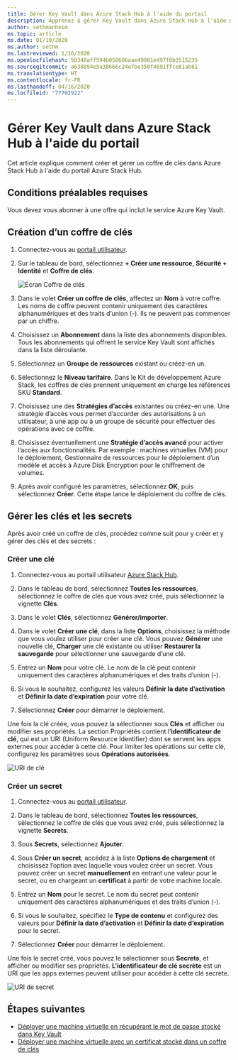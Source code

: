 ```yaml
---
title: Gérer Key Vault dans Azure Stack Hub à l'aide du portail
description: Apprenez à gérer Key Vault dans Azure Stack Hub à l'aide du portail Azure Stack Hub.
author: sethmanheim
ms.topic: article
ms.date: 01/10/2020
ms.author: sethm
ms.lastreviewed: 1/10/2020
ms.openlocfilehash: 50348aff594b058606aae49981e497f8b3515235
ms.sourcegitcommit: a630894e5a38666c24e7be350f4691ffce81ab81
ms.translationtype: HT
ms.contentlocale: fr-FR
ms.lasthandoff: 04/16/2020
ms.locfileid: "77702922"
---
```

# <a name="manage-key-vault-in-azure-stack-hub-using-the-portal"></a>Gérer Key Vault dans Azure Stack Hub à l'aide du portail

Cet article explique comment créer et gérer un coffre de clés dans Azure Stack Hub à l'aide du portail Azure Stack Hub.

## <a name="prerequisites"></a>Conditions préalables requises

Vous devez vous abonner à une offre qui inclut le service Azure Key Vault.

## <a name="create-a-key-vault"></a>Création d’un coffre de clés

1. Connectez-vous au [portail utilisateur](https://portal.local.azurestack.external).

2. Sur le tableau de bord, sélectionnez **+ Créer une ressource**, **Sécurité + Identité** et **Coffre de clés**.

    ![Écran Coffre de clés](media/azure-stack-key-vault-manage-portal/image1.png)

3. Dans le volet **Créer un coffre de clés**, affectez un **Nom** à votre coffre. Les noms de coffre peuvent contenir uniquement des caractères alphanumériques et des traits d’union (-). Ils ne peuvent pas commencer par un chiffre.

4. Choisissez un **Abonnement** dans la liste des abonnements disponibles. Tous les abonnements qui offrent le service Key Vault sont affichés dans la liste déroulante.

5. Sélectionnez un **Groupe de ressources** existant ou créez-en un.

6. Sélectionnez le **Niveau tarifaire**. Dans le Kit de développement Azure Stack, les coffres de clés prennent uniquement en charge les références SKU **Standard**.

7. Choisissez une des **Stratégies d’accès** existantes ou créez-en une. Une stratégie d’accès vous permet d’accorder des autorisations à un utilisateur, à une app ou à un groupe de sécurité pour effectuer des opérations avec ce coffre.

8. Choisissez éventuellement une **Stratégie d’accès avancé** pour activer l’accès aux fonctionnalités. Par exemple : machines virtuelles (VM) pour le déploiement, Gestionnaire de ressources pour le déploiement d’un modèle et accès à Azure Disk Encryption pour le chiffrement de volumes.

9. Après avoir configuré les paramètres, sélectionnez **OK**, puis sélectionnez **Créer**. Cette étape lance le déploiement du coffre de clés.

## <a name="manage-keys-and-secrets"></a>Gérer les clés et les secrets

Après avoir créé un coffre de clés, procédez comme suit pour y créer et y gérer des clés et des secrets :

### <a name="create-a-key"></a>Créer une clé

1. Connectez-vous au portail utilisateur [Azure Stack Hub](https://portal.local.azurestack.external).

2. Dans le tableau de bord, sélectionnez **Toutes les ressources**, sélectionnez le coffre de clés que vous avez créé, puis sélectionnez la vignette **Clés**.

3. Dans le volet **Clés**, sélectionnez **Générer/importer**.

4. Dans le volet **Créer une clé**, dans la liste **Options**, choisissez la méthode que vous voulez utiliser pour créer une clé. Vous pouvez **Générer** une nouvelle clé, **Charger** une clé existante ou utiliser **Restaurer la sauvegarde** pour sélectionner une sauvegarde d’une clé.

5. Entrez un **Nom** pour votre clé. Le nom de la clé peut contenir uniquement des caractères alphanumériques et des traits d’union (-).

6. Si vous le souhaitez, configurez les valeurs **Définir la date d’activation** et **Définir la date d’expiration** pour votre clé.

7. Sélectionnez **Créer** pour démarrer le déploiement.

Une fois la clé créée, vous pouvez la sélectionner sous **Clés** et afficher ou modifier ses propriétés. La section Propriétés contient l’**identificateur de clé**, qui est un URI (Uniform Resource Identifier) dont se servent les apps externes pour accéder à cette clé. Pour limiter les opérations sur cette clé, configurez les paramètres sous **Opérations autorisées**.

![URI de clé](media/azure-stack-key-vault-manage-portal/image4.png)

### <a name="create-a-secret"></a>Créer un secret

1. Connectez-vous au [portail utilisateur](https://portal.local.azurestack.external).

2. Dans le tableau de bord, sélectionnez **Toutes les ressources**, sélectionnez le coffre de clés que vous avez créé, puis sélectionnez la vignette **Secrets**.

3. Sous **Secrets**, sélectionnez **Ajouter**.

4. Sous **Créer un secret**, accédez à la liste **Options de chargement** et choisissez l’option avec laquelle vous voulez créer un secret. Vous pouvez créer un secret **manuellement** en entrant une valeur pour le secret, ou en chargeant un **certificat** à partir de votre machine locale.

5. Entrez un **Nom** pour le secret. Le nom du secret peut contenir uniquement des caractères alphanumériques et des traits d’union (-).

6. Si vous le souhaitez, spécifiez le **Type de contenu** et configurez des valeurs pour **Définir la date d’activation** et **Définir la date d’expiration** pour le secret.

7. Sélectionnez **Créer** pour démarrer le déploiement.

Une fois le secret créé, vous pouvez le sélectionner sous **Secrets**, et afficher ou modifier ses propriétés. **L’identificateur de clé secrète** est un URI que les apps externes peuvent utiliser pour accéder à cette clé secrète.

![URI de secret](media/azure-stack-key-vault-manage-portal/image5.png)

## <a name="next-steps"></a>Étapes suivantes

* [Déployer une machine virtuelle en récupérant le mot de passe stocké dans Key Vault](azure-stack-key-vault-deploy-vm-with-secret.md)
* [Déployer une machine virtuelle avec un certificat stocké dans un coffre de clés](azure-stack-key-vault-push-secret-into-vm.md)

